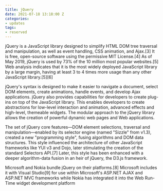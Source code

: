 ```yaml
---
title: jQuery
date: 2021-07-18 13:18:00 Z
categories:
- updates
tags:
- reserved
---
```


jQuery is a JavaScript library designed to simplify HTML DOM tree traversal and manipulation, as well as event handling, CSS animation, and Ajax.[3] It is free, open-source software using the permissive MIT License.[4] As of May 2019, jQuery is used by 73% of the 10 million most popular websites.[5] Web analysis indicates that it is the most widely deployed JavaScript library by a large margin, having at least 3 to 4 times more usage than any other JavaScript library.[5][6]

jQuery's syntax is designed to make it easier to navigate a document, select DOM elements, create animations, handle events, and develop Ajax applications. jQuery also provides capabilities for developers to create plug-ins on top of the JavaScript library. This enables developers to create abstractions for low-level interaction and animation, advanced effects and high-level, themeable widgets. The modular approach to the jQuery library allows the creation of powerful dynamic web pages and Web applications.

The set of jQuery core features—DOM element selections, traversal and manipulation—enabled by its selector engine (named "Sizzle" from v1.3), created a new "programming style", fusing algorithms and DOM data structures. This style influenced the architecture of other JavaScript frameworks like YUI v3 and Dojo, later stimulating the creation of the standard Selectors API.[7] Later, this style has been enhanced with a deeper algorithm-data fusion in an heir of jQuery, the D3.js framework.

Microsoft and Nokia bundle jQuery on their platforms.[8] Microsoft includes it with Visual Studio[9] for use within Microsoft's ASP.NET AJAX and ASP.NET MVC frameworks while Nokia has integrated it into the Web Run-Time widget development platform